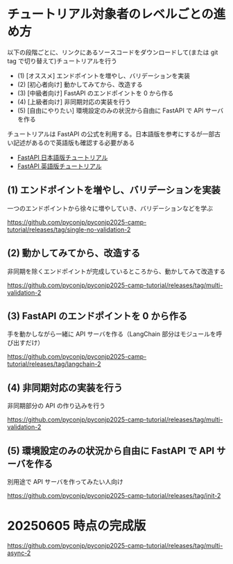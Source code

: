 # チュートリアル対象者のレベルごとの進め方

以下の段階ごとに、リンクにあるソースコードをダウンロードして(または git tag で切り替えて)チュートリアルを行う

- (1) [オススメ] エンドポイントを増やし、バリデーションを実装
- (2) [初心者向け] 動かしてみてから、改造する
- (3) [中級者向け] FastAPI のエンドポイントを 0 から作る
- (4) [上級者向け] 非同期対応の実装を行う
- (5) [自由にやりたい] 環境設定のみの状況から自由に FastAPI で API サーバを作る

チュートリアルは FastAPI の公式を利用する。日本語版を参考にするが一部古い記述があるので英語版も確認する必要がある

- [FastAPI 日本語版チュートリアル](https://fastapi.tiangolo.com/ja/tutorial/)
- [FastAPI 英語版チュートリアル](https://fastapi.tiangolo.com/tutorial/)

## (1) エンドポイントを増やし、バリデーションを実装

一つのエンドポイントから徐々に増やしていき、バリデーションなどを学ぶ

https://github.com/pyconjp/pyconjp2025-camp-tutorial/releases/tag/single-no-validation-2

## (2) 動かしてみてから、改造する

非同期を除くエンドポイントが完成しているところから、動かしてみて改造する

https://github.com/pyconjp/pyconjp2025-camp-tutorial/releases/tag/multi-validation-2

## (3) FastAPI のエンドポイントを 0 から作る

手を動かしながら一緒に API サーバを作る（LangChain 部分はモジュールを呼び出すだけ）

https://github.com/pyconjp/pyconjp2025-camp-tutorial/releases/tag/langchain-2

## (4) 非同期対応の実装を行う

非同期部分の API の作り込みを行う

https://github.com/pyconjp/pyconjp2025-camp-tutorial/releases/tag/multi-validation-2

## (5) 環境設定のみの状況から自由に FastAPI で API サーバを作る

別用途で API サーバを作ってみたい人向け

https://github.com/pyconjp/pyconjp2025-camp-tutorial/releases/tag/init-2

# 20250605 時点の完成版

https://github.com/pyconjp/pyconjp2025-camp-tutorial/releases/tag/multi-async-2
